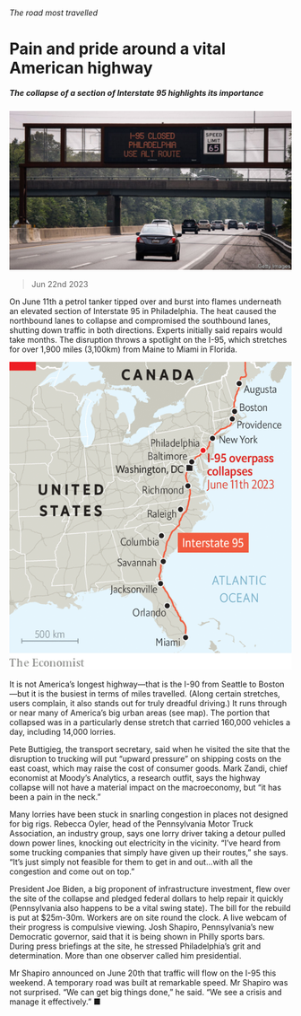 ###### The road most travelled

# Pain and pride around a vital American highway 

##### The collapse of a section of Interstate 95 highlights its importance 

![image](images/20230624_USP003.jpg) 

> Jun 22nd 2023 

On June 11th a petrol tanker tipped over and burst into flames underneath an elevated section of Interstate 95 in Philadelphia. The heat caused the northbound lanes to collapse and compromised the southbound lanes, shutting down traffic in both directions. Experts initially said repairs would take months. The disruption throws a spotlight on the I-95, which stretches for over 1,900 miles (3,100km) from Maine to Miami in Florida. 

![image](images/20230624_USM929.png) 


It is not America’s longest highway—that is the I-90 from Seattle to Boston—but it is the busiest in terms of miles travelled. (Along certain stretches, users complain, it also stands out for truly dreadful driving.) It runs through or near many of America’s big urban areas (see map). The portion that collapsed was in a particularly dense stretch that carried 160,000 vehicles a day, including 14,000 lorries. 

Pete Buttigieg, the transport secretary, said when he visited the site that the disruption to trucking will put “upward pressure” on shipping costs on the east coast, which may raise the cost of consumer goods. Mark Zandi, chief economist at Moody’s Analytics, a research outfit, says the highway collapse will not have a material impact on the macroeconomy, but “it has been a pain in the neck.”

Many lorries have been stuck in snarling congestion in places not designed for big rigs. Rebecca Oyler, head of the Pennsylvania Motor Truck Association, an industry group, says one lorry driver taking a detour pulled down power lines, knocking out electricity in the vicinity. “I’ve heard from some trucking companies that simply have given up their routes,” she says. “It’s just simply not feasible for them to get in and out…with all the congestion and come out on top.” 

President Joe Biden, a big proponent of infrastructure investment, flew over the site of the collapse and pledged federal dollars to help repair it quickly (Pennsylvania also happens to be a vital swing state). The bill for the rebuild is put at $25m-30m. Workers are on site round the clock. A live webcam of their progress is compulsive viewing. Josh Shapiro, Pennsylvania’s new Democratic governor, said that it is being shown in Philly sports bars. During press briefings at the site, he stressed Philadelphia’s grit and determination. More than one observer called him presidential. 

Mr Shapiro announced on June 20th that traffic will flow on the I-95 this weekend. A temporary road was built at remarkable speed. Mr Shapiro was not surprised. “We can get big things done,” he said. “We see a crisis and manage it effectively.” ■


